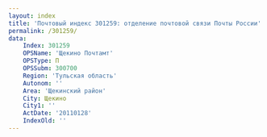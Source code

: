 ```yaml
---
layout: index
title: 'Почтовый индекс 301259: отделение почтовой связи Почты России'
permalink: /301259/
data:
    Index: 301259
    OPSName: 'Щекино Почтамт'
    OPSType: П
    OPSSubm: 300700
    Region: 'Тульская область'
    Autonom: ''
    Area: 'Щекинский район'
    City: Щекино
    City1: ''
    ActDate: '20110128'
    IndexOld: ''
---
```


